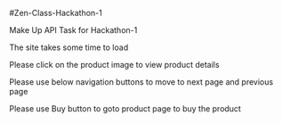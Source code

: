 #Zen-Class-Hackathon-1

Make Up API Task for Hackathon-1

The site takes some time to load

Please click on the product image to view product details

Please use below navigation buttons to move to next page and previous page

Please use Buy button to goto product page to buy the product
